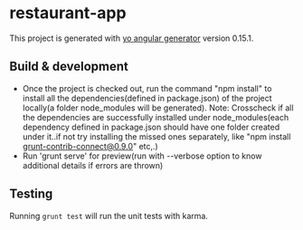 # restaurant-app

This project is generated with [yo angular generator](https://github.com/yeoman/generator-angular)
version 0.15.1.

## Build & development
- Once the project is checked out, run the command "npm install" to install all the dependencies(defined in package.json) of the project locally(a folder node_modules will be generated).
Note: Crosscheck if all the dependencies are successfully installed under node_modules(each dependency defined in package.json should have one folder created under it..if not try installing the missed ones separately, like "npm install grunt-contrib-connect@0.9.0" etc,.)
- Run 'grunt serve' for preview(run with --verbose option to know additional details if errors are thrown)

## Testing

Running `grunt test` will run the unit tests with karma.
